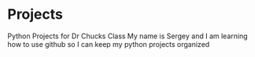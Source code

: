 # Projects
Python Projects for Dr Chucks Class
My name is Sergey and I am learning how to use github so I can 
keep my python projects organized
